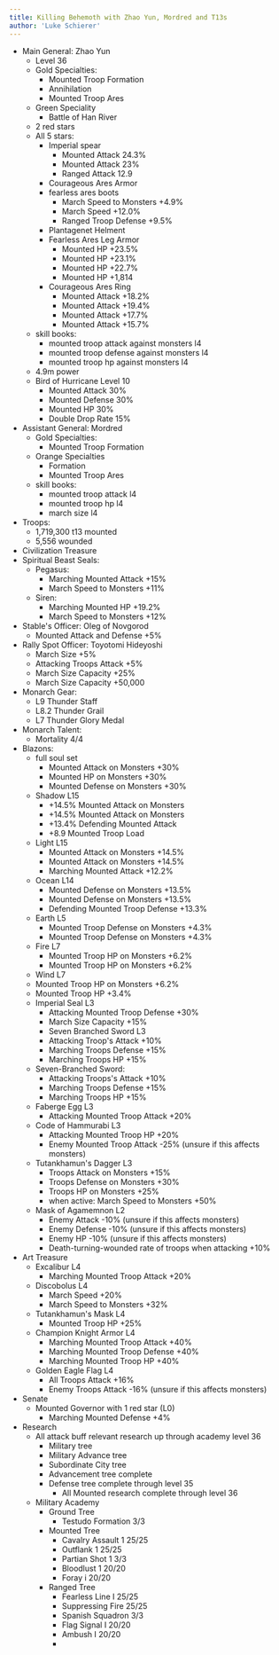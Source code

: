 ```yaml
---
title: Killing Behemoth with Zhao Yun, Mordred and T13s
author: 'Luke Schierer'
---
```


- Main General: Zhao Yun
  - Level 36
  - Gold Specialties:
    - Mounted Troop Formation
    - Annihilation
    - Mounted Troop Ares
  - Green Speciality
    - Battle of Han River
  - 2 red stars
  - All 5 stars:
    - Imperial spear
      - Mounted Attack 24.3%
      - Mounted Attack 23%
      - Ranged Attack 12.9
    - Courageous Ares Armor
    - fearless ares boots
      - March Speed to Monsters +4.9%
      - March Speed +12.0%
      - Ranged Troop Defense +9.5%
    - Plantagenet Helment
    - Fearless Ares Leg Armor
      - Mounted HP +23.5%
      - Mounted HP +23.1%
      - Mounted HP +22.7%
      - Mounted HP +1,814
    - Courageous Ares Ring
      - Mounted Attack +18.2%
      - Mounted Attack +19.4%
      - Mounted Attack +17.7%
      - Mounted Attack +15.7%
  - skill books:
    - mounted troop attack against monsters l4
    - mounted troop defense against monsters l4
    - mounted troop hp against monsters l4
  - 4.9m power
  - Bird of Hurricane Level 10
    - Mounted Attack 30%
    - Mounted Defense 30%
    - Mounted HP 30%
    - Double Drop Rate 15%
- Assistant General: Mordred
  - Gold Specialties:
    - Mounted Troop Formation
  - Orange Specialties
    - Formation
    - Mounted Troop Ares
  - skill books:
    - mounted troop attack l4
    - mounted troop hp l4
    - march size l4
- Troops:
  - 1,719,300 t13 mounted
  - 5,556 wounded
- Civilization Treasure
- Spiritual Beast Seals:
  - Pegasus:
    - Marching Mounted Attack +15%
    - March Speed to Monsters +11%
  - Siren:
    - Marching Mounted HP +19.2%
    - March Speed to Monsters +12%
- Stable's Officer: Oleg of Novgorod
  - Mounted Attack and Defense +5%
- Rally Spot Officer: Toyotomi Hideyoshi
  - March Size +5%
  - Attacking Troops Attack +5%
  - March Size Capacity +25%
  - March Size Capacity +50,000
- Monarch Gear:
  - L9 Thunder Staff
  - L8.2 Thunder Grail
  - L7 Thunder Glory Medal
- Monarch Talent:
  - Mortality 4/4
- Blazons:
  - full soul set
    - Mounted Attack on Monsters +30%
    - Mounted HP on Monsters +30%
    - Mounted Defense on Monsters +30%
  - Shadow L15
    - +14.5% Mounted Attack on Monsters
    - +14.5% Mounted Attack on Monsters
    - +13.4% Defending Mounted Attack
    - +8.9 Mounted Troop Load
  - Light L15
    - Mounted Attack on Monsters +14.5%
    - Mounted Attack on Monsters +14.5%
    - Marching Mounted Attack +12.2%
  - Ocean L14
    - Mounted Defense on Monsters +13.5%
    - Mounted Defense on Monsters +13.5%
    - Defending Mounted Troop Defense +13.3%
  - Earth L5
    - Mounted Troop Defense on Monsters +4.3%
    - Mounted Troop Defense on Monsters +4.3%
  - Fire L7
    - Mounted Troop HP on Monsters +6.2%
    - Mounted Troop HP on Monsters +6.2%
  - Wind L7
  - Mounted Troop HP on Monsters +6.2%
  - Mounted Troop HP +3.4%
  - Imperial Seal L3
    - Attacking Mounted Troop Defense +30%
    - March Size Capacity +15%
    - Seven Branched Sword L3
    - Attacking Troop's Attack +10%
    - Marching Troops Defense +15%
    - Marching Troops HP +15%
  - Seven-Branched Sword:
    - Attacking Troops's Attack +10%
    - Marching Troops Defense +15%
    - Marching Troops HP +15%
  - Faberge Egg L3
    - Attacking Mounted Troop Attack +20%
  - Code of Hammurabi L3
    - Attacking Mounted Troop HP +20%
    - Enemy Mounted Troop Attack -25% (unsure if this affects monsters)
  - Tutankhamun's Dagger L3
    - Troops Attack on Monsters +15%
    - Troops Defense on Monsters +30%
    - Troops HP on Monsters +25%
    - when active: March Speed to Monsters +50%
  - Mask of Agamemnon L2
    - Enemy Attack -10% (unsure if this affects monsters)
    - Enemy Defense -10% (unsure if this affects monsters)
    - Enemy HP -10% (unsure if this affects monsters)
    - Death-turning-wounded rate of troops when attacking +10%
- Art Treasure
  - Excalibur L4
    - Marching Mounted Troop Attack +20%
  - Discobolus L4
    - March Speed +20%
    - March Speed to Monsters +32%
  - Tutankhamun's Mask L4
    - Mounted Troop HP +25%
  - Champion Knight Armor L4
    - Marching Mounted Troop Attack +40%
    - Marching Mounted Troop Defense +40%
    - Marching Mounted Troop HP +40%
  - Golden Eagle Flag L4
    - All Troops Attack +16%
    - Enemy Troops Attack -16% (unsure if this affects monsters)
- Senate
  - Mounted Governor with 1 red star (L0)
    - Marching Mounted Defense +4%
- Research
  - All attack buff relevant research up through academy level 36
    - Military tree
    - Military Advance tree
    - Subordinate City tree
    - Advancement tree complete
    - Defense tree complete through level 35
      - All Mounted research complete through level 36
  - Military Academy
    - Ground Tree
      - Testudo Formation 3/3
    - Mounted Tree
      - Cavalry Assault 1 25/25
      - Outflank 1 25/25
      - Partian Shot 1 3/3
      - Bloodlust 1 20/20
      - Foray i 20/20
    - Ranged Tree
      - Fearless Line I 25/25
      - Suppressing Fire 25/25
      - Spanish Squadron 3/3
      - Flag Signal I 20/20
      - Ambush I 20/20
      -
